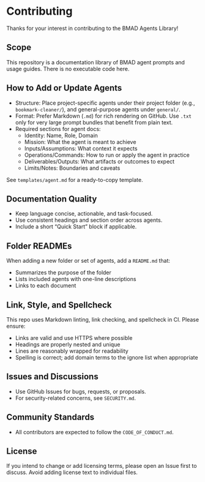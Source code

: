 # Contributing

Thanks for your interest in contributing to the BMAD Agents Library!

## Scope
This repository is a documentation library of BMAD agent prompts and usage guides. There is no executable code here.

## How to Add or Update Agents
- Structure: Place project-specific agents under their project folder (e.g., `bookmark-cleaner/`), and general-purpose agents under `general/`.
- Format: Prefer Markdown (`.md`) for rich rendering on GitHub. Use `.txt` only for very large prompt bundles that benefit from plain text.
- Required sections for agent docs:
  - Identity: Name, Role, Domain
  - Mission: What the agent is meant to achieve
  - Inputs/Assumptions: What context it expects
  - Operations/Commands: How to run or apply the agent in practice
  - Deliverables/Outputs: What artifacts or outcomes to expect
  - Limits/Notes: Boundaries and caveats
  
See `templates/agent.md` for a ready-to-copy template.

## Documentation Quality
- Keep language concise, actionable, and task-focused.
- Use consistent headings and section order across agents.
- Include a short “Quick Start” block if applicable.

## Folder READMEs
When adding a new folder or set of agents, add a `README.md` that:
- Summarizes the purpose of the folder
- Lists included agents with one-line descriptions
- Links to each document

## Link, Style, and Spellcheck
This repo uses Markdown linting, link checking, and spellcheck in CI. Please ensure:
- Links are valid and use HTTPS where possible
- Headings are properly nested and unique
- Lines are reasonably wrapped for readability
 - Spelling is correct; add domain terms to the ignore list when appropriate

## Issues and Discussions
- Use GitHub Issues for bugs, requests, or proposals.
- For security-related concerns, see `SECURITY.md`.

## Community Standards
- All contributors are expected to follow the `CODE_OF_CONDUCT.md`.

## License
If you intend to change or add licensing terms, please open an Issue first to discuss. Avoid adding license text to individual files.
